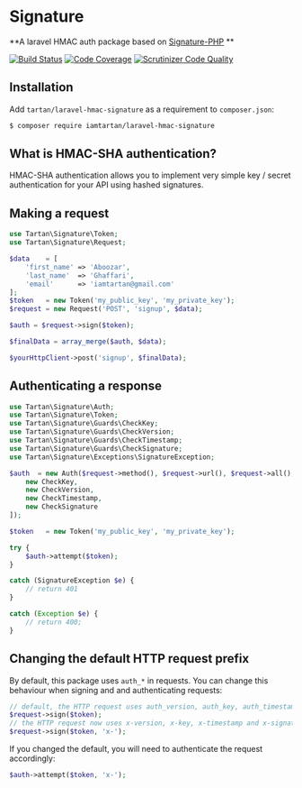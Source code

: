 # Signature

**A laravel HMAC auth package based on [Signature-PHP](https://github.com/philipbrown/signature-php) **

[![Build Status](https://travis-ci.org/iamtartan/laravel-hmac-signature.png?branch=master)](https://travis-ci.org/iamtartan/laravel-hmac-signature)
[![Code Coverage](https://scrutinizer-ci.com/g/iamtartan/laravel-hmac-signature/badges/coverage.png?b=master)](https://scrutinizer-ci.com/g/iamtartan/laravel-hmac-signature/?branch=master)
[![Scrutinizer Code Quality](https://scrutinizer-ci.com/g/iamtartan/laravel-hmac-signature/badges/quality-score.png?b=master)](https://scrutinizer-ci.com/g/iamtartan/laravel-hmac-signature/?branch=master)

## Installation
Add `tartan/laravel-hmac-signature` as a requirement to `composer.json`:
```bash
$ composer require iamtartan/laravel-hmac-signature
```

## What is HMAC-SHA authentication?
HMAC-SHA authentication allows you to implement very simple key / secret authentication for your API using hashed signatures.

## Making a request
```php
use Tartan\Signature\Token;
use Tartan\Signature\Request;

$data    = [
    'first_name' => 'Aboozar', 
    'last_name'  => 'Ghaffari',
    'email'      => 'iamtartan@gmail.com' 
];
$token   = new Token('my_public_key', 'my_private_key');
$request = new Request('POST', 'signup', $data);

$auth = $request->sign($token);

$finalData = array_merge($auth, $data);

$yourHttpClient->post('signup', $finalData);

```

## Authenticating a response
```php
use Tartan\Signature\Auth;
use Tartan\Signature\Token;
use Tartan\Signature\Guards\CheckKey;
use Tartan\Signature\Guards\CheckVersion;
use Tartan\Signature\Guards\CheckTimestamp;
use Tartan\Signature\Guards\CheckSignature;
use Tartan\Signature\Exceptions\SignatureException;

$auth  = new Auth($request->method(), $request->url(), $request->all(), [
	new CheckKey,
	new CheckVersion,
	new CheckTimestamp,
	new CheckSignature
]);

$token   = new Token('my_public_key', 'my_private_key');

try {
    $auth->attempt($token);
}

catch (SignatureException $e) {
    // return 401
}

catch (Exception $e) {
    // return 400;
}
```

## Changing the default HTTP request prefix
By default, this package uses `auth_*` in requests. You can change this behaviour when signing and and authenticating requests:
```php
// default, the HTTP request uses auth_version, auth_key, auth_timestamp and auth_signature
$request->sign($token);
// the HTTP request now uses x-version, x-key, x-timestamp and x-signature
$request->sign($token, 'x-');
```

If you changed the default, you will need to authenticate the request accordingly:
```php
$auth->attempt($token, 'x-');
```

